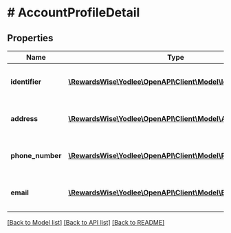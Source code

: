 # # AccountProfileDetail

## Properties

Name | Type | Description | Notes
------------ | ------------- | ------------- | -------------
**identifier** | [**\RewardsWise\Yodlee\OpenAPI\Client\Model\Identifier[]**](Identifier.md) | Identifiers available in the profile page of the account.&lt;br&gt;&lt;b&gt;Endpoints&lt;/b&gt;:&lt;li&gt;GET /partner/paymentProcessor/account/holder&lt;/li&gt;&lt;/ul&gt; | [optional] [readonly]
**address** | [**\RewardsWise\Yodlee\OpenAPI\Client\Model\AccountAddress[]**](AccountAddress.md) | Address available in the profile page of the account.&lt;br&gt;&lt;b&gt;Endpoints&lt;/b&gt;:&lt;li&gt;GET /partner/paymentProcessor/account/holder&lt;/li&gt;&lt;/ul&gt; | [optional] [readonly]
**phone_number** | [**\RewardsWise\Yodlee\OpenAPI\Client\Model\PhoneNumber[]**](PhoneNumber.md) | Phone number available in the profile page of the account.&lt;br&gt;&lt;b&gt;Endpoints&lt;/b&gt;:&lt;li&gt;GET /partner/paymentProcessor/account/holder&lt;/li&gt;&lt;/ul&gt; | [optional] [readonly]
**email** | [**\RewardsWise\Yodlee\OpenAPI\Client\Model\Email[]**](Email.md) | Email Id available in the profile page of the account.&lt;br&gt;&lt;b&gt;Endpoints&lt;/b&gt;:&lt;li&gt;GET /partner/paymentProcessor/account/holder&lt;/li&gt;&lt;/ul&gt; | [optional] [readonly]

[[Back to Model list]](../../README.md#models) [[Back to API list]](../../README.md#endpoints) [[Back to README]](../../README.md)
